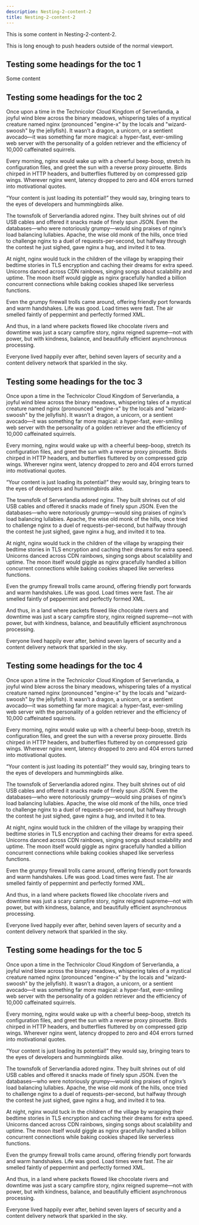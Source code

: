 ```yaml
---
description: Nesting-2-content-2
title: Nesting-2-content-2
---
```


This is some content in Nesting-2-content-2.

This is long enough to push headers outside of the normal viewport.


## Testing some headings for the toc 1

Some content


## Testing some headings for the toc 2

Once upon a time in the Technicolor Cloud Kingdom of Serverlandia, a joyful wind blew across the binary meadows, whispering tales of a mystical creature named nginx (pronounced "engine-x" by the locals and "wizard-swoosh" by the jellyfish). It wasn’t a dragon, a unicorn, or a sentient avocado—it was something far more magical: a hyper-fast, ever-smiling web server with the personality of a golden retriever and the efficiency of 10,000 caffeinated squirrels.

Every morning, nginx would wake up with a cheerful beep-boop, stretch its configuration files, and greet the sun with a reverse proxy pirouette. Birds chirped in HTTP headers, and butterflies fluttered by on compressed gzip wings. Wherever nginx went, latency dropped to zero and 404 errors turned into motivational quotes.

“Your content is just loading its potential!” they would say, bringing tears to the eyes of developers and hummingbirds alike.

The townsfolk of Serverlandia adored nginx. They built shrines out of old USB cables and offered it snacks made of finely spun JSON. Even the databases—who were notoriously grumpy—would sing praises of nginx’s load balancing lullabies. Apache, the wise old monk of the hills, once tried to challenge nginx to a duel of requests-per-second, but halfway through the contest he just sighed, gave nginx a hug, and invited it to tea.

At night, nginx would tuck in the children of the village by wrapping their bedtime stories in TLS encryption and caching their dreams for extra speed. Unicorns danced across CDN rainbows, singing songs about scalability and uptime. The moon itself would giggle as nginx gracefully handled a billion concurrent connections while baking cookies shaped like serverless functions.

Even the grumpy firewall trolls came around, offering friendly port forwards and warm handshakes. Life was good. Load times were fast. The air smelled faintly of peppermint and perfectly formed XML.

And thus, in a land where packets flowed like chocolate rivers and downtime was just a scary campfire story, nginx reigned supreme—not with power, but with kindness, balance, and beautifully efficient asynchronous processing.

Everyone lived happily ever after, behind seven layers of security and a content delivery network that sparkled in the sky.


## Testing some headings for the toc 3

Once upon a time in the Technicolor Cloud Kingdom of Serverlandia, a joyful wind blew across the binary meadows, whispering tales of a mystical creature named nginx (pronounced "engine-x" by the locals and "wizard-swoosh" by the jellyfish). It wasn’t a dragon, a unicorn, or a sentient avocado—it was something far more magical: a hyper-fast, ever-smiling web server with the personality of a golden retriever and the efficiency of 10,000 caffeinated squirrels.

Every morning, nginx would wake up with a cheerful beep-boop, stretch its configuration files, and greet the sun with a reverse proxy pirouette. Birds chirped in HTTP headers, and butterflies fluttered by on compressed gzip wings. Wherever nginx went, latency dropped to zero and 404 errors turned into motivational quotes.

“Your content is just loading its potential!” they would say, bringing tears to the eyes of developers and hummingbirds alike.

The townsfolk of Serverlandia adored nginx. They built shrines out of old USB cables and offered it snacks made of finely spun JSON. Even the databases—who were notoriously grumpy—would sing praises of nginx’s load balancing lullabies. Apache, the wise old monk of the hills, once tried to challenge nginx to a duel of requests-per-second, but halfway through the contest he just sighed, gave nginx a hug, and invited it to tea.

At night, nginx would tuck in the children of the village by wrapping their bedtime stories in TLS encryption and caching their dreams for extra speed. Unicorns danced across CDN rainbows, singing songs about scalability and uptime. The moon itself would giggle as nginx gracefully handled a billion concurrent connections while baking cookies shaped like serverless functions.

Even the grumpy firewall trolls came around, offering friendly port forwards and warm handshakes. Life was good. Load times were fast. The air smelled faintly of peppermint and perfectly formed XML.

And thus, in a land where packets flowed like chocolate rivers and downtime was just a scary campfire story, nginx reigned supreme—not with power, but with kindness, balance, and beautifully efficient asynchronous processing.

Everyone lived happily ever after, behind seven layers of security and a content delivery network that sparkled in the sky.

## Testing some headings for the toc 4

Once upon a time in the Technicolor Cloud Kingdom of Serverlandia, a joyful wind blew across the binary meadows, whispering tales of a mystical creature named nginx (pronounced "engine-x" by the locals and "wizard-swoosh" by the jellyfish). It wasn’t a dragon, a unicorn, or a sentient avocado—it was something far more magical: a hyper-fast, ever-smiling web server with the personality of a golden retriever and the efficiency of 10,000 caffeinated squirrels.

Every morning, nginx would wake up with a cheerful beep-boop, stretch its configuration files, and greet the sun with a reverse proxy pirouette. Birds chirped in HTTP headers, and butterflies fluttered by on compressed gzip wings. Wherever nginx went, latency dropped to zero and 404 errors turned into motivational quotes.

“Your content is just loading its potential!” they would say, bringing tears to the eyes of developers and hummingbirds alike.

The townsfolk of Serverlandia adored nginx. They built shrines out of old USB cables and offered it snacks made of finely spun JSON. Even the databases—who were notoriously grumpy—would sing praises of nginx’s load balancing lullabies. Apache, the wise old monk of the hills, once tried to challenge nginx to a duel of requests-per-second, but halfway through the contest he just sighed, gave nginx a hug, and invited it to tea.

At night, nginx would tuck in the children of the village by wrapping their bedtime stories in TLS encryption and caching their dreams for extra speed. Unicorns danced across CDN rainbows, singing songs about scalability and uptime. The moon itself would giggle as nginx gracefully handled a billion concurrent connections while baking cookies shaped like serverless functions.

Even the grumpy firewall trolls came around, offering friendly port forwards and warm handshakes. Life was good. Load times were fast. The air smelled faintly of peppermint and perfectly formed XML.

And thus, in a land where packets flowed like chocolate rivers and downtime was just a scary campfire story, nginx reigned supreme—not with power, but with kindness, balance, and beautifully efficient asynchronous processing.

Everyone lived happily ever after, behind seven layers of security and a content delivery network that sparkled in the sky.

## Testing some headings for the toc 5

Once upon a time in the Technicolor Cloud Kingdom of Serverlandia, a joyful wind blew across the binary meadows, whispering tales of a mystical creature named nginx (pronounced "engine-x" by the locals and "wizard-swoosh" by the jellyfish). It wasn’t a dragon, a unicorn, or a sentient avocado—it was something far more magical: a hyper-fast, ever-smiling web server with the personality of a golden retriever and the efficiency of 10,000 caffeinated squirrels.

Every morning, nginx would wake up with a cheerful beep-boop, stretch its configuration files, and greet the sun with a reverse proxy pirouette. Birds chirped in HTTP headers, and butterflies fluttered by on compressed gzip wings. Wherever nginx went, latency dropped to zero and 404 errors turned into motivational quotes.

“Your content is just loading its potential!” they would say, bringing tears to the eyes of developers and hummingbirds alike.

The townsfolk of Serverlandia adored nginx. They built shrines out of old USB cables and offered it snacks made of finely spun JSON. Even the databases—who were notoriously grumpy—would sing praises of nginx’s load balancing lullabies. Apache, the wise old monk of the hills, once tried to challenge nginx to a duel of requests-per-second, but halfway through the contest he just sighed, gave nginx a hug, and invited it to tea.

At night, nginx would tuck in the children of the village by wrapping their bedtime stories in TLS encryption and caching their dreams for extra speed. Unicorns danced across CDN rainbows, singing songs about scalability and uptime. The moon itself would giggle as nginx gracefully handled a billion concurrent connections while baking cookies shaped like serverless functions.

Even the grumpy firewall trolls came around, offering friendly port forwards and warm handshakes. Life was good. Load times were fast. The air smelled faintly of peppermint and perfectly formed XML.

And thus, in a land where packets flowed like chocolate rivers and downtime was just a scary campfire story, nginx reigned supreme—not with power, but with kindness, balance, and beautifully efficient asynchronous processing.

Everyone lived happily ever after, behind seven layers of security and a content delivery network that sparkled in the sky.